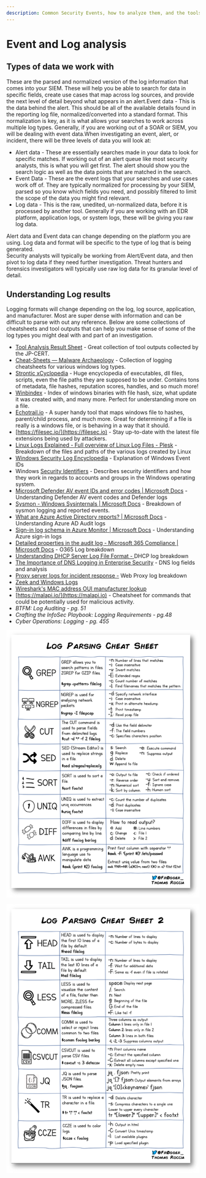 ```yaml
---
description: Common Security Events, how to analyze them, and the tools to do so
---
```


# Event and Log analysis

## Types of data we work with

These are the parsed and normalized version of the log information that comes into your SIEM. These will help you be able to search for data in specific fields, create use cases that map across log sources, and provide the next level of detail beyond what appears in an alert.Event data - This is the data behind the alert. This should be all of the available details found in the reporting log file, normalized/converted into a standard format. This normalization is key, as it is what allows your searches to work across multiple log types. Generally, if you are working out of a SOAR or SIEM, you will be dealing with event data.When investigating an event, alert, or incident, there will be three levels of data you will look at:&#x20;

* Alert data - These are essentially searches made in your data to look for specific matches. If working out of an alert queue like most security analysts, this is what you will get first. The alert should show you the search logic as well as the data points that are matched in the search.
* Event Data - These are the event logs that your searches and use cases work off of. They are typically normalized for processing by your SIEM, parsed so you know which fields you need, and possibly filtered to limit the scope of the data you might find relevant.
* Log data - This is the raw, unedited, un-normalized data, before it is processed by another tool. Generally if you are working with an EDR platform, application logs, or system logs, these will be giving you raw log data.

Alert data and Event data can change depending on the platform you are using. Log data and format will be specific to the type of log that is being generated. \
Security analysts will typically be working from Alert/Event data, and then pivot to log data if they need further investigation. Threat hunters and forensics investigators will typically use raw log data for its granular level of detail.

## **Understanding Log results**

Logging formats will change depending on the log, log source, application, and manufacturer. Most are super dense with information and can be difficult to parse with out any reference. Below are some collections of cheatsheets and tool outputs that can help you make sense of some of the log types you might deal with and part of an investigation.

* [Tool Analysis Result Sheet](https://jpcertcc.github.io/ToolAnalysisResultSheet/) - Great collection of tool outputs collected by the JP-CERT.
* [Cheat-Sheets — Malware Archaeology](https://www.malwarearchaeology.com/cheat-sheets) - Collection of logging cheatsheets for various windows log types.
* [Strontic xCyclopedia](https://strontic.github.io/xcyclopedia/) - Huge encyclopedia of executables, dll files, scripts, even the file paths they are supposed to be under. Contains tons of metadata, file hashes, reputation scores, handles, and so much more!
* [Winbindex](https://winbindex.m417z.com) - Index of windows binaries with file hash, size, what update it was created with, and many more. Perfect for understanding more on a file.
* [Echotrail.io](https://www.echotrail.io) - A super handy tool that maps windows file  to hashes, parent/child process, and much more. Great for determining if a file is really is a windows file, or is behaving in a way that it should.
* [https://filesec.io/](https://filesec.io) - Stay up-to-date with the latest file extensions being used by attackers.
* [Linux Logs Explained - Full overview of Linux Log Files - Plesk](https://www.plesk.com/blog/featured/linux-logs-explained/) - Breakdown of the files and paths of the various logs created by Linux
* [Windows Security Log Encyclopedia](https://www.ultimatewindowssecurity.com/securitylog/encyclopedia/default.aspx) - Explanation of Windows Event IDs
* Windows [Security Identifiers](https://docs.microsoft.com/en-us/windows/security/identity-protection/access-control/security-identifiers) - Describes security identifiers and how they work in regards to accounts and groups in the Windows operating system.
* [Microsoft Defender AV event IDs and error codes | Microsoft Docs](https://docs.microsoft.com/en-us/microsoft-365/security/defender-endpoint/troubleshoot-microsoft-defender-antivirus?view=o365-worldwide) - Understanding Defender AV event codes and Defender logs
* [Sysmon - Windows Sysinternals | Microsoft Docs](https://docs.microsoft.com/en-us/sysinternals/downloads/sysmon) - Breakdown of sysmon logging and reported events.
* [What are Azure Active Directory reports? | Microsoft Docs](https://docs.microsoft.com/en-us/azure/active-directory/reports-monitoring/overview-reports)  - Understanding Azure AD Audit logs
* [Sign-in log schema in Azure Monitor | Microsoft Docs](https://docs.microsoft.com/en-us/azure/active-directory/reports-monitoring/reference-azure-monitor-sign-ins-log-schema) - Understanding Azure sign-in logs
* [Detailed properties in the audit log - Microsoft 365 Compliance | Microsoft Docs](https://docs.microsoft.com/en-us/microsoft-365/compliance/detailed-properties-in-the-office-365-audit-log?view=o365-worldwide) - O365 Log breakdown
* [Understanding DHCP Server Log File Format - ](https://www.serverbrain.org/network-planning-2003/understanding-dhcp-server-log-file-format.html)DHCP log breakdown
* [The Importance of DNS Logging in Enterprise Security](https://nxlog.co/whitepapers/dns-logging) - DNS log fields and analysis
* [Proxy server logs for incident response -](https://www.vanimpe.eu/2016/10/21/proxy-server-logs-incident-response/) Web Proxy log breakdown
* [Zeek and Windows Logs](https://f.hubspotusercontent00.net/hubfs/8645105/Corelight\_May2021/Pdf/002\_CORELIGHT\_080420\_ZEEK\_LOGS\_US\_ONLINE.pdf)
* [Wireshark's MAC address OUI manufacturer lookup](https://gitlab.com/wireshark/wireshark/raw/master/manuf)
* [https://malapi.io/](https://malapi.io) - Cheatsheet for commands that could be potentially used for malicious activity.
* _BTFM: Log Auditing - pg. 51_
* _Crafting the InfoSec Playbook: Logging Requirements - pg.48_
* _Cyber Operations: Logging - pg. 455_

![](<../.gitbook/assets/image (17).png>)

![](<../.gitbook/assets/image (18).png>)

